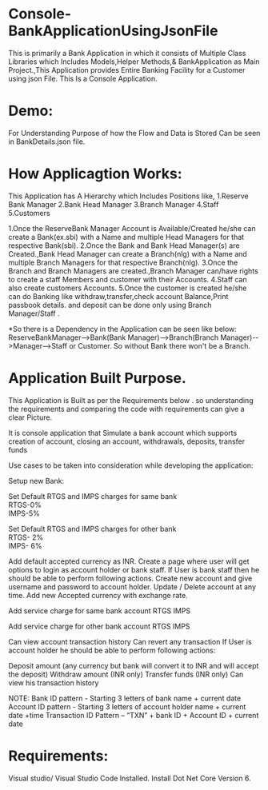 # Console-BankApplicationUsingJsonFile
This is primarily a Bank Application in which it consists of Multiple Class Libraries which Includes Models,Helper Methods,& BankApplication as Main Project.,This Application provides Entire Banking Facility for a Customer using json File.
This Is a Console Application.

# Demo:
For Understanding Purpose of how the Flow and Data is Stored Can be seen in BankDetails.json file.

# How Applicagtion Works:
This Application has A Hierarchy which Includes Positions like,
1.Reserve Bank Manager
2.Bank Head Manager
3.Branch Manager 
4.Staff
5.Customers

1.Once the ReserveBank Manager Account is Available/Created he/she can create a Bank(ex.sbi) with a Name and multiple Head Managers for that respective Bank(sbi).
2.Once the Bank and Bank Head Manager(s) are Created.,Bank Head Manager can create a Branch(nlg) with a Name and multiple Branch Managers for that respective Branch(nlg).
3.Once the Branch and Branch Managers are created.,Branch Manager can/have rights to create a staff Members and customer with their Accounts.
4.Staff can also create customers Accounts.
5.Once the customer is created he/she can do Banking like withdraw,transfer,check account Balance,Print passbook details. and deposit can be done only using Branch Manager/Staff .

*So there is a Dependency in the Application can be seen like below:
ReserveBankManager-->Bank(Bank Manager)-->Branch(Branch Manager)-->Manager-->Staff or Customer.
So without Bank there won't be a Branch.

# Application Built Purpose.
This Application is Built as per the Requirements below . so understanding the requirements and comparing the code with requirements can give a clear Picture. 

It is console application that Simulate a bank account which supports creation of account, closing an account, withdrawals, deposits, transfer funds 

Use cases to be taken into consideration while developing the application: 

Setup new Bank:

Set Default RTGS and IMPS charges for same bank  
RTGS-0%  
IMPS-5%  

Set Default RTGS and IMPS charges for other bank  
RTGS- 2%   
IMPS- 6%  

Add default accepted currency as INR. 
Create a page where user will get options to login as account holder or bank staff.
If User is bank staff then he should be able to perform following actions.
Create new account and give username and password to account holder.
Update / Delete account at any time.
Add new Accepted currency with exchange rate.

Add service charge for same bank account 
RTGS 
IMPS 

Add service charge for other bank account 
RTGS 
IMPS 

Can view account transaction history 
Can revert any transaction 
If User is account holder he should be able to perform following actions:

Deposit amount (any currency but bank will convert it to INR and will accept the deposit) 
Withdraw amount (INR only) 
Transfer funds (INR only) 
Can view his transaction history 

NOTE: 
Bank ID pattern - Starting 3 letters of bank name + current date 
Account ID pattern -  Starting 3 letters of account holder name + current date +time 
Transaction ID Pattern – “TXN” + bank ID + Account ID + current date  

# Requirements:
Visual studio/ Visual Studio Code Installed.
Install Dot Net Core Version 6.

